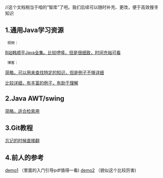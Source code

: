 //这个文档相当于咱的“智库”了吧。我们后续可以随时补充、更改，便于高效搜寻知识

## 1.通用Java学习资源

     视频：
     
   [B站韩顺平Java全集。比较啰嗦，但是很细致，时间充裕可看](https://www.bilibili.com/video/BV1fh411y7R8/?share_source=copy_web&vd_source=49fad497fa481f88711cb1c8e4479230)
   
      
     博客：
   [简略，可以用来查找特定的知识，但是例子不够详细](https://www.runoob.com/java/java-tutorial.html)
      
   [比较详细，有丰富的例子，有助于理解](https://www.liaoxuefeng.com/wiki/1252599548343744)
      
      
## 2.Java AWT/swing
   [简略，适合检索用](https://www.w3cschool.cn/swing/9y471imm.html)
      
      
## 3.Git教程
   [忘记的时候直接翻](https://www.liaoxuefeng.com/wiki/896043488029600)
      

## 4.前人的参考
   [demo1](https://github.com/jimmylaw21/CS109-2023-Sping-ChessDemo)
     （里面的入门引导pdf值得一看)
   [demo2](https://github.com/wLUOw/Jungle)
     （貌似这个比较厉害)
      
